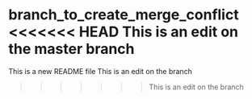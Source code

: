 branch_to_create_merge_conflict
<<<<<<< HEAD
This is an edit on the master branch
=======
This is a new README file
This is an edit on the branch
>>>>>>> This is an edit on the branch

